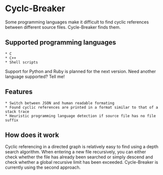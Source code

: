 # Cyclc-Breaker

Some programming languages make it difficult to find cyclic references between different source files. Cycle-Breaker finds them.

## Supported programming languages

    * C
    * C++
    * Shell scripts

Support for Python and Ruby is planned for the next version. Need another language supported? Tell me!

## Features

    * Switch between JSON and human readable formating
    * Found cyclic references are printed in a format similar to that of a stack trace
    * Heuristic programming language detection if source file has no file suffix

## How does it work

Cyclic referencing in a directed graph is relatively easy to find using a depth search algorithm. When entering a new file recursively, you can either check whether the file has already been searched or simply descend and check whether a global recursive limit has been exceeded. Cycle-Breaker is currently using the second approach.
